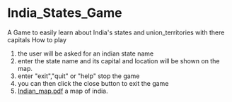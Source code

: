 # India_States_Game
A Game to easily learn about India's states and union_territories with there capitals
How to play 
1. the user will be asked for an indian state name 
2. enter the state name and its capital and location will be shown on the map. 
3. enter "exit","quit" or "help" stop the game
4. you can then click the close button to exit the game
5. [Indian_map.pdf](Resource%2FIndian_map.pdf)  a map of india.


